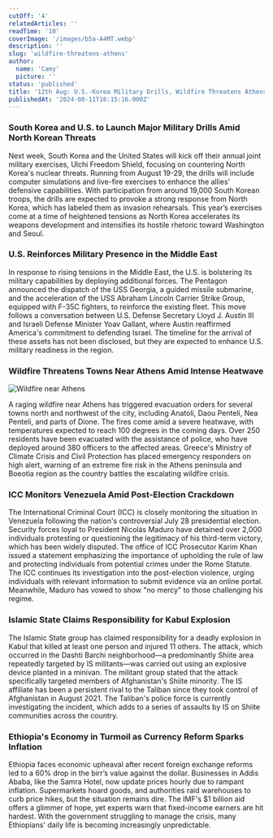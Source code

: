 ```yaml
---
cutOff: '4'
relatedArticles: ''
readTime: '10'
coverImage: '/images/b5a-A4MT.webp'
description: ''
slug: 'wildfire-threatens-athens'
author:
  name: 'Camy'
  picture: ''
status: 'published'
title: '12th Aug: U.S.-Korea Military Drills, Wildfire Threatens Athens'
publishedAt: '2024-08-11T16:15:16.000Z'
---
```


### South Korea and U.S. to Launch Major Military Drills Amid North Korean Threats

Next week, South Korea and the United States will kick off their annual joint military exercises, Ulchi Freedom Shield, focusing on countering North Korea's nuclear threats. Running from August 19-29, the drills will include computer simulations and live-fire exercises to enhance the allies' defensive capabilities. With participation from around 19,000 South Korean troops, the drills are expected to provoke a strong response from North Korea, which has labeled them as invasion rehearsals. This year’s exercises come at a time of heightened tensions as North Korea accelerates its weapons development and intensifies its hostile rhetoric toward Washington and Seoul. 

### U.S. Reinforces Military Presence in the Middle East

 In response to rising tensions in the Middle East, the U.S. is bolstering its military capabilities by deploying additional forces. The Pentagon announced the dispatch of the USS Georgia, a guided missile submarine, and the acceleration of the USS Abraham Lincoln Carrier Strike Group, equipped with F-35C fighters, to reinforce the existing fleet. This move follows a conversation between U.S. Defense Secretary Lloyd J. Austin III and Israeli Defense Minister Yoav Gallant, where Austin reaffirmed America's commitment to defending Israel. The timeline for the arrival of these assets has not been disclosed, but they are expected to enhance U.S. military readiness in the region. 

### Wildfire Threatens Towns Near Athens Amid Intense Heatwave

![Wildfire near Athens](/images/b5a-g2Nj.webp)

A raging wildfire near Athens has triggered evacuation orders for several towns north and northwest of the city, including Anatoli, Daou Penteli, Nea Penteli, and parts of Dione. The fires come amid a severe heatwave, with temperatures expected to reach 100 degrees in the coming days. Over 250 residents have been evacuated with the assistance of police, who have deployed around 380 officers to the affected areas. Greece's Ministry of Climate Crisis and Civil Protection has placed emergency responders on high alert, warning of an extreme fire risk in the Athens peninsula and Boeotia region as the country battles the escalating wildfire crisis. 

### ICC Monitors Venezuela Amid Post-Election Crackdown

The International Criminal Court (ICC) is closely monitoring the situation in Venezuela following the nation's controversial July 28 presidential election. Security forces loyal to President Nicolás Maduro have detained over 2,000 individuals protesting or questioning the legitimacy of his third-term victory, which has been widely disputed. The office of ICC Prosecutor Karim Khan issued a statement emphasizing the importance of upholding the rule of law and protecting individuals from potential crimes under the Rome Statute. The ICC continues its investigation into the post-election violence, urging individuals with relevant information to submit evidence via an online portal. Meanwhile, Maduro has vowed to show "no mercy" to those challenging his regime. 

### Islamic State Claims Responsibility for Kabul Explosion

The Islamic State group has claimed responsibility for a deadly explosion in Kabul that killed at least one person and injured 11 others. The attack, which occurred in the Dashti Barchi neighborhood—a predominantly Shiite area repeatedly targeted by IS militants—was carried out using an explosive device planted in a minivan. The militant group stated that the attack specifically targeted members of Afghanistan's Shiite minority. The IS affiliate has been a persistent rival to the Taliban since they took control of Afghanistan in August 2021. The Taliban's police force is currently investigating the incident, which adds to a series of assaults by IS on Shiite communities across the country. 

### Ethiopia's Economy in Turmoil as Currency Reform Sparks Inflation

Ethiopia faces economic upheaval after recent foreign exchange reforms led to a 60% drop in the birr’s value against the dollar. Businesses in Addis Ababa, like the Samra Hotel, now update prices hourly due to rampant inflation. Supermarkets hoard goods, and authorities raid warehouses to curb price hikes, but the situation remains dire. The IMF's $1 billion aid offers a glimmer of hope, yet experts warn that fixed-income earners are hit hardest. With the government struggling to manage the crisis, many Ethiopians' daily life is becoming increasingly unpredictable.